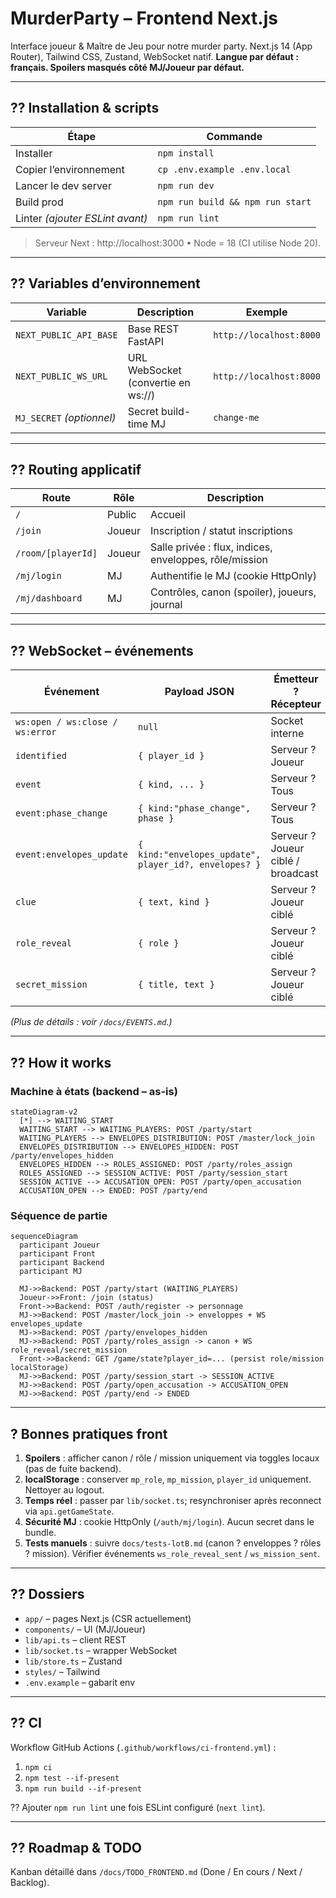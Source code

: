 ﻿# MurderParty – Frontend Next.js

Interface joueur & Maître de Jeu pour notre murder party. Next.js 14 (App Router), Tailwind CSS, Zustand, WebSocket natif.
**Langue par défaut : français. Spoilers masqués côté MJ/Joueur par défaut.**

---

## ?? Installation & scripts

| Étape | Commande |
|-------|---------|
| Installer | `npm install` |
| Copier l’environnement | `cp .env.example .env.local` |
| Lancer le dev server | `npm run dev` |
| Build prod | `npm run build && npm run start` |
| Linter *(ajouter ESLint avant)* | `npm run lint` |

> Serveur Next : http://localhost:3000 • Node = 18 (CI utilise Node 20).

---

## ?? Variables d’environnement

| Variable | Description | Exemple |
|----------|-------------|---------|
| `NEXT_PUBLIC_API_BASE` | Base REST FastAPI | `http://localhost:8000` |
| `NEXT_PUBLIC_WS_URL` | URL WebSocket (convertie en ws://) | `http://localhost:8000` |
| `MJ_SECRET` *(optionnel)* | Secret build-time MJ | `change-me` |

---

## ?? Routing applicatif

| Route | Rôle | Description |
|-------|------|-------------|
| `/` | Public | Accueil |
| `/join` | Joueur | Inscription / statut inscriptions |
| `/room/[playerId]` | Joueur | Salle privée : flux, indices, enveloppes, rôle/mission |
| `/mj/login` | MJ | Authentifie le MJ (cookie HttpOnly) |
| `/mj/dashboard` | MJ | Contrôles, canon (spoiler), joueurs, journal |

---

## ?? WebSocket – événements

| Événement | Payload JSON | Émetteur ? Récepteur | Quand ? |
|-----------|--------------|----------------------|---------|
| `ws:open / ws:close / ws:error` | `null` | Socket interne | Lifecycle client |
| `identified` | `{ player_id }` | Serveur ? Joueur | Après `identify` |
| `event` | `{ kind, ... }` | Serveur ? Tous | Broadcast générique |
| `event:phase_change` | `{ kind:"phase_change", phase }` | Serveur ? Tous | Changement de phase |
| `event:envelopes_update` | `{ kind:"envelopes_update", player_id?, envelopes? }` | Serveur ? Joueur ciblé / broadcast | Enveloppes redistribuées |
| `clue` | `{ text, kind }` | Serveur ? Joueur ciblé | Indice privé |
| `role_reveal` | `{ role }` | Serveur ? Joueur ciblé | Attribution rôle |
| `secret_mission` | `{ title, text }` | Serveur ? Joueur ciblé | Mission secrète |

*(Plus de détails : voir `/docs/EVENTS.md`.)*

---

## ?? How it works

### Machine à états (backend – as-is)

```mermaid
stateDiagram-v2
  [*] --> WAITING_START
  WAITING_START --> WAITING_PLAYERS: POST /party/start
  WAITING_PLAYERS --> ENVELOPES_DISTRIBUTION: POST /master/lock_join
  ENVELOPES_DISTRIBUTION --> ENVELOPES_HIDDEN: POST /party/envelopes_hidden
  ENVELOPES_HIDDEN --> ROLES_ASSIGNED: POST /party/roles_assign
  ROLES_ASSIGNED --> SESSION_ACTIVE: POST /party/session_start
  SESSION_ACTIVE --> ACCUSATION_OPEN: POST /party/open_accusation
  ACCUSATION_OPEN --> ENDED: POST /party/end
```

### Séquence de partie

```mermaid
sequenceDiagram
  participant Joueur
  participant Front
  participant Backend
  participant MJ

  MJ->>Backend: POST /party/start (WAITING_PLAYERS)
  Joueur->>Front: /join (status)
  Front->>Backend: POST /auth/register -> personnage
  MJ->>Backend: POST /master/lock_join -> enveloppes + WS envelopes_update
  MJ->>Backend: POST /party/envelopes_hidden
  MJ->>Backend: POST /party/roles_assign -> canon + WS role_reveal/secret_mission
  Front->>Backend: GET /game/state?player_id=... (persist role/mission localStorage)
  MJ->>Backend: POST /party/session_start -> SESSION_ACTIVE
  MJ->>Backend: POST /party/open_accusation -> ACCUSATION_OPEN
  MJ->>Backend: POST /party/end -> ENDED
```

---

## ? Bonnes pratiques front

1. **Spoilers** : afficher canon / rôle / mission uniquement via toggles locaux (pas de fuite backend).
2. **localStorage** : conserver `mp_role`, `mp_mission`, `player_id` uniquement. Nettoyer au logout.
3. **Temps réel** : passer par `lib/socket.ts`; resynchroniser après reconnect via `api.getGameState`.
4. **Sécurité MJ** : cookie HttpOnly (`/auth/mj/login`). Aucun secret dans le bundle.
5. **Tests manuels** : suivre `docs/tests-lotB.md` (canon ? enveloppes ? rôles ? mission). Vérifier événements `ws_role_reveal_sent` / `ws_mission_sent`.

---

## ?? Dossiers

- `app/` – pages Next.js (CSR actuellement)
- `components/` – UI (MJ/Joueur)
- `lib/api.ts` – client REST
- `lib/socket.ts` – wrapper WebSocket
- `lib/store.ts` – Zustand
- `styles/` – Tailwind
- `.env.example` – gabarit env

---

## ?? CI

Workflow GitHub Actions (`.github/workflows/ci-frontend.yml`) :
1. `npm ci`
2. `npm test --if-present`
3. `npm run build --if-present`

?? Ajouter `npm run lint` une fois ESLint configuré (`next lint`).

---

## ?? Roadmap & TODO

Kanban détaillé dans `/docs/TODO_FRONTEND.md` (Done / En cours / Next / Backlog).


